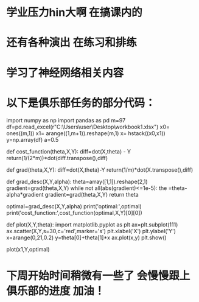 # 学业压力hin大啊 在搞课内的

# 还有各种演出 在练习和排练

# 学习了神经网络相关内容

# 以下是俱乐部任务的部分代码：

import numpy as np
import pandas as pd
m=97
df=pd.read_excel(r"C:\Users\user\Desktop\workbook1.xlsx")
x0= ones((m,1))
x1= arange((1,m+1)).reshape(m,1)
x= hstack((x0,x1))
y=np.array(df)
a=0.5

def cost_function(theta,X,Y):
    diff=dot(X,theta) - Y
    return(1/(2*m))*dot(diff.transpose(),diff)

def grad(theta,X,Y):
    diff=dot(X,theta)-Y
    return(1/m)*dot(X.transpose(),diff)

def grad_desc(X,Y,alpha):
    theta=array([1,1]).reshape(2,1)
    gradient=grad(theta,X,Y)
    while not all(abs(gradient)<=1e-5):
        the =theta-alpha*gradient
        gradient=grad(theta,X,Y)
    return theta

optimal=grad_desc(X,Y,alpha)
print('optimal:',optimal)  
print('cost_function:',cost_function(optimal,X,Y)[0][0]) 

def plot(X,Y,theta):
    import matplotlib.pyplot as plt
    ax=plt.subplot(111)
    ax.scatter(X,Y,s=30,c='red',marker='s')
    plt.xlabel('X')
    plt.ylabel('Y')
    x=arange(0,21,0.2)
    y=theta[0]+theta[1]*x
    ax.plot(x,y)
    plt.show()

plot(x1,Y,optimal)    

# 下周开始时间稍微有一些了 会慢慢跟上俱乐部的进度 加油！